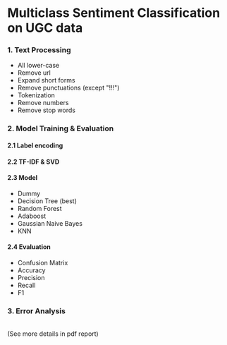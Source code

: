 # Multiclass Sentiment Classification on UGC data
### 1.	Text Processing
- All lower-case
- Remove url
- Expand short forms
- Remove punctuations (except "!!!")
- Tokenization
- Remove numbers 
- Remove stop words
### 2. Model Training & Evaluation
#### 2.1 Label encoding
#### 2.2 TF-IDF & SVD
#### 2.3 Model
- Dummy
- Decision Tree (best)
- Random Forest
- Adaboost
- Gaussian Naive Bayes
- KNN
#### 2.4 Evaluation
- Confusion Matrix
- Accuracy
- Precision
- Recall
- F1
### 3. Error Analysis
<br>
(See more details in pdf report)

